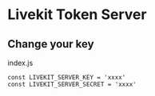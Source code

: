 # Livekit Token Server

## Change your key

index.js

```
const LIVEKIT_SERVER_KEY = 'xxxx'
const LIVEKIT_SERVER_SECRET = 'xxxx'

```
